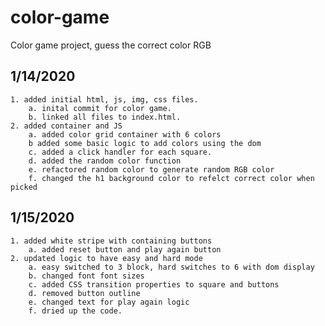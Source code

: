 # color-game
Color game project, guess the correct color RGB

## 1/14/2020
    1. added initial html, js, img, css files.
        a. inital commit for color game.
        b. linked all files to index.html.
    2. added container and JS 
        a. added color grid container with 6 colors
        b added some basic logic to add colors using the dom
        c. added a click handler for each square.
        d. added the random color function
        e. refactored random color to generate random RGB color
        f. changed the h1 background color to refelct correct color when picked
## 1/15/2020
    1. added white stripe with containing buttons
        a. added reset button and play again button
    2. updated logic to have easy and hard mode
        a. easy switched to 3 block, hard switches to 6 with dom display
        b. changed font font sizes
        c. added CSS transition properties to square and buttons
        d. removed button outline
        e. changed text for play again logic
        f. dried up the code. 
